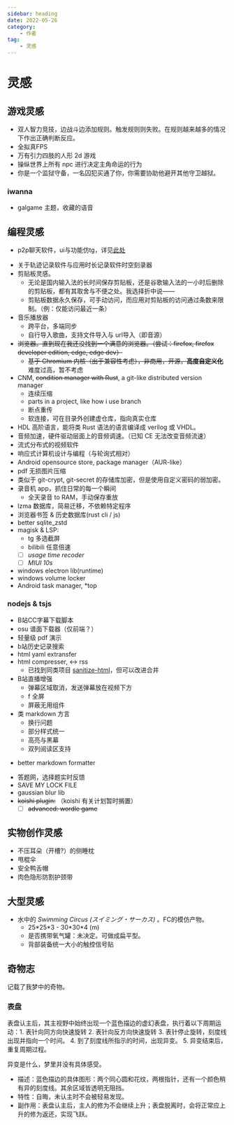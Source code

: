 ```yaml
---
sidebar: heading
date: 2022-05-26
category:
    - 作者
tag:
    - 灵感
---
```

# 灵感
## 游戏灵感
* 双人智力竞技，边战斗边添加规则。触发规则则失败。在规则越来越多的情况下作出正确判断反应。
* 全拟真FPS
* 万有引力四肢的人形 2d 游戏
* 操纵世界上所有 npc 进行决定主角命运的行为
* 你是一个监狱守备，一名囚犯买通了你，你需要协助他避开其他守卫越狱。
### iwanna
* galgame 主题，收藏的语音

## 编程灵感
* p2p聊天软件，ui与功能仿tg，详见[此处](../gossip/hope.md#对聊天软件的希望)
    <!-- * 多取一功能：对群组内的一部分人@，而其中的任一一人回复，就会取消这个@对其他人的高亮提醒。
    * 合并转发与正常转发功能。（QQ）
    * 需要完美的上下文定位功能。（tg这点做的很差）
    * 支持较好的全局搜索功能。 -->
<!-- * 绝对值下载器，贯彻小而美 -->
* 关于轨迹记录软件与应用时长记录软件<span class="heimu" title="你知道的太多了">时空刻录器</span>
* 剪贴板灵感。
    * 无论是国内输入法的长时间保存剪贴板，还是谷歌输入法的一小时后删除的剪贴板，都有其取舍与不便之处。我选择折中说——
    * 剪贴板数据永久保存<Badge type="tip" text="仅文本数据" />，可手动访问，而应用对剪贴板的访问通过条数来限制。（例：仅能访问最近一条）
* 音乐播放器
    * 跨平台，多端同步
    * 自行导入歌曲，支持文件导入与 url导入（即音源）
* ~~浏览器。直到现在我还没找到一个满意的浏览器。（尝试：firefox, firefox developer edition, edge, edge dev）~~
    * ~~基于 Chromium 内核（出于兼容性考虑），非商用，开源，**高度自定义化**~~ 难度过高，暂不考虑
* CNM, ~~condition manager with Rust~~, a git-like distributed version manager
    * 连续压缩
    * parts in a project, like how i use branch
    * 断点重传
    * 软连接，可在目录外创建虚仓库，指向真实仓库
* HDL 高阶语言，能将类 Rust 语法的语言编译成 verilog 或 VHDL。
* 音频加速，硬件驱动层面上的音频调速。（已知 CE 无法改变音频流速）
* 流式分布式的视频软件
* 响应式计算机设计与编程（与轮询式相对）
* Android opensource store, package manager（AUR-like）
* pdf 无损图片压缩
* 类似于 git-crypt, git-secret 的存储库加密，但是使用自定义密码的弱加密。
* 录音机 app，抓住日常的每一个瞬间
    - 全天录音 to RAM，手动保存重放
* lzma 数据库，简易迁移，不依赖特定程序
* 浏览器书签 & 历史数据库(rust cli / js)
* better sqlite_zstd
* magisk & LSP:
    * tg 多选截屏
    * bilibili 任意倍速
    - [ ] *usage time recoder*
    - [ ] *MIUI 10s*
* windows electron lib(runtime)
* windows volume locker
* Android task manager, *top
### nodejs & tsjs
* B站CC字幕下载脚本
* osu 谱面下载器（仅前端？）
* 轻量级 pdf 演示
* b站历史记录搜索
* html yaml extransfer
* html compresser, <-> rss
    * 已找到同类项目 [sanitize-html](https://www.npmjs.com/package/sanitize-html)，但可以改进合并
* B站直播增强
    * 弹幕区域取消，发送弹幕放在视频下方
    * f 全屏
    * 屏蔽无用组件
* 类 markdown 方言
    - 换行问题
    - 部分样式统一
    - 高亮与黑幕
    - 双列阅读区支持
- better markdown formatter
* 答题网，选择题实时反馈
* SAVE MY LOCK FILE
* gaussian blur lib
* ~~koishi plugin:~~ （koishi 有关计划暂时搁置）
    - [ ] ~~advanced: wordle game~~
## 实物创作灵感
* 不压耳朵（开槽?）的侧睡枕
* 甩棍伞
* 安全鸭舌帽
* 肉色隐形防割护颈带
## 大型灵感
* 水中的 *Swimming Circus (スイミング・サーカス)* 。FC的模仿产物。
    * 25\*25\*3 - 30\*30\*4 (m)
    * 是否携带氧气罐：未决定。可做成扁平型。
    * 背部装备统一大小的触控信号贴
## 奇物志
记载了我梦中的奇物。
### 表盘
表盘认主后，其主视野中始终出现一个蓝色描边的虚幻表盘，执行着以下周期运动：1. 表针向同方向快速旋转 2. 表针向反方向快速旋转 3. 表针停止旋转，刻度线出现并指向一个时间。 4. 到了刻度线所指示的时间，出现异变。 5. 异变结束后，重复周期过程。

异变是什么，梦里并没有具体感受。
* 描述：蓝色描边的具体图形：两个同心圆和花纹，两根指针，还有一个颜色稍有异的刻度线。其余区域皆透明无阻挡。
* 特性：自晦，未认主时不会被轻易发现。
* 副作用：表盘认主后，主人的修为不会继续上升；表盘脱离时，会将正常应上升的修为返还，实现飞跃。

